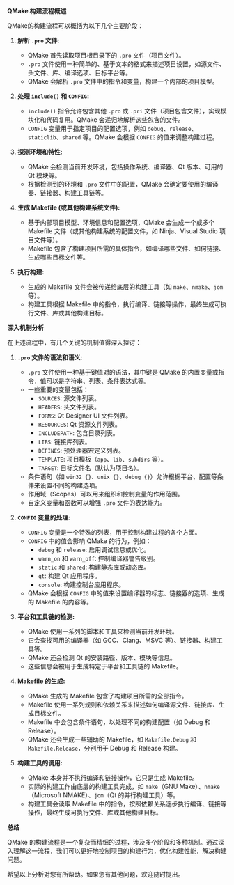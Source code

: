 **QMake 构建流程概述**

QMake的构建流程可以概括为以下几个主要阶段：

1.  **解析 `.pro` 文件:**
    *   QMake 首先读取项目根目录下的 `.pro` 文件（项目文件）。
    *   `.pro` 文件使用一种简单的、基于文本的格式来描述项目设置，如源文件、头文件、库、编译选项、目标平台等。
    *   QMake 会解析 `.pro` 文件中的指令和变量，构建一个内部的项目模型。

2.  **处理 `include()` 和 `CONFIG`:**
    *   `include()` 指令允许包含其他 `.pro` 或 `.pri` 文件（项目包含文件），实现模块化和代码复用。QMake 会递归地解析这些包含的文件。
    *   `CONFIG` 变量用于指定项目的配置选项，例如 `debug`、`release`、`staticlib`、`shared` 等。QMake 会根据 `CONFIG` 的值来调整构建过程。

3.  **探测环境和特性:**
    *   QMake 会检测当前开发环境，包括操作系统、编译器、Qt 版本、可用的 Qt 模块等。
    *   根据检测到的环境和 `.pro` 文件中的配置，QMake 会确定要使用的编译器、链接器、构建工具链等。

4.  **生成 Makefile (或其他构建系统文件):**
    *   基于内部项目模型、环境信息和配置选项，QMake 会生成一个或多个 Makefile 文件（或其他构建系统的配置文件，如 Ninja、Visual Studio 项目文件等）。
    *   Makefile 包含了构建项目所需的具体指令，如编译哪些文件、如何链接、生成哪些目标文件等。

5.  **执行构建:**
    *   生成的 Makefile 文件会被传递给底层的构建工具（如 `make`、`nmake`、`jom` 等）。
    *   构建工具根据 Makefile 中的指令，执行编译、链接等操作，最终生成可执行文件、库或其他构建目标。

**深入机制分析**

在上述流程中，有几个关键的机制值得深入探讨：

1.  **`.pro` 文件的语法和语义:**
    *   `.pro` 文件使用一种基于键值对的语法，其中键是 QMake 的内置变量或指令，值可以是字符串、列表、条件表达式等。
    *   一些重要的变量包括：
        *   `SOURCES`: 源文件列表。
        *   `HEADERS`: 头文件列表。
        *   `FORMS`: Qt Designer UI 文件列表。
        *   `RESOURCES`: Qt 资源文件列表。
        *   `INCLUDEPATH`: 包含目录列表。
        *   `LIBS`: 链接库列表。
        *   `DEFINES`: 预处理器宏定义列表。
        *   `TEMPLATE`: 项目模板（`app`、`lib`、`subdirs` 等）。
        *   `TARGET`: 目标文件名（默认为项目名）。
    *   条件语句（如 `win32 {}`、`unix {}`、`debug {}`）允许根据平台、配置等条件来设置不同的构建选项。
    *   作用域（Scopes）可以用来组织和控制变量的作用范围。
    *   自定义变量和函数可以增强 `.pro` 文件的表达能力。

2.  **`CONFIG` 变量的处理:**
    *   `CONFIG` 变量是一个特殊的列表，用于控制构建过程的各个方面。
    *   `CONFIG` 中的值会影响 QMake 的行为，例如：
        *   `debug` 和 `release`: 启用调试信息或优化。
        *   `warn_on` 和 `warn_off`: 控制编译器警告级别。
        *   `static` 和 `shared`: 构建静态库或动态库。
        *   `qt`: 构建 Qt 应用程序。
        *   `console`: 构建控制台应用程序。
    *   QMake 会根据 `CONFIG` 中的值来设置编译器的标志、链接器的选项、生成的 Makefile 的内容等。

3.  **平台和工具链的检测:**
    *   QMake 使用一系列的脚本和工具来检测当前开发环境。
    *   它会查找可用的编译器（如 GCC、Clang、MSVC 等）、链接器、构建工具等。
    *   QMake 还会检测 Qt 的安装路径、版本、模块等信息。
    *   这些信息会被用于生成特定于平台和工具链的 Makefile。

4.  **Makefile 的生成:**
    *   QMake 生成的 Makefile 包含了构建项目所需的全部指令。
    *   Makefile 使用一系列规则和依赖关系来描述如何编译源文件、链接库、生成目标文件。
    *   Makefile 中会包含条件语句，以处理不同的构建配置（如 Debug 和 Release）。
    *   QMake 还会生成一些辅助的 Makefile，如 `Makefile.Debug` 和 `Makefile.Release`，分别用于 Debug 和 Release 构建。

5.  **构建工具的调用:**
    *   QMake 本身并不执行编译和链接操作，它只是生成 Makefile。
    *   实际的构建工作由底层的构建工具完成，如 `make`（GNU Make）、`nmake`（Microsoft NMAKE）、`jom`（Qt 的并行构建工具）等。
    *   构建工具会读取 Makefile 中的指令，按照依赖关系逐步执行编译、链接等操作，最终生成可执行文件、库或其他构建目标。

**总结**

QMake 的构建流程是一个复杂而精细的过程，涉及多个阶段和多种机制。通过深入理解这一流程，我们可以更好地控制项目的构建行为，优化构建性能，解决构建问题。

希望以上分析对您有所帮助。如果您有其他问题，欢迎随时提出。

